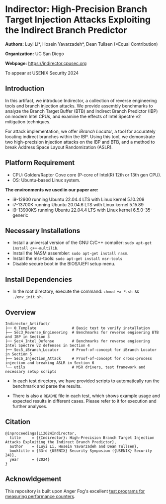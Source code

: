 # Indirector: High-Precision Branch Target Injection Attacks Exploiting the Indirect Branch Predictor
**Authors:** Luyi Li*, Hosein Yavarzadeh*, Dean Tullsen (*Equal Contribution)

**Organization:** UC San Diego

**Webpage:** https://indirector.cpusec.org

To appear at USENIX Security 2024

## Introduction
In this artifact, we introduce Indirector, a collection of reverse engineering tools and branch injection attacks. We provide assembly benchmarks to analyze the Branch Target Buffer (BTB) and Indirect Branch Predictor (IBP) on modern Intel CPUs, and examine the effects of Intel Spectre v2 mitigation techniques.

For attack implementation, we offer *iBranch Locator*, a tool for accurately locating indirect branches within the IBP. Using this tool, we demonstrate two high-precision injection attacks on the IBP and BTB, and a method to break Address Space Layout Randomization (ASLR).

## Platform Requirement
* CPU: Golden/Raptor Cove core (P-core of Intel(R) 12th or 13th gen CPU).
* OS: Ubuntu-based Linux system.

**The environments we used in our paper are:**
* i9-12900 running Ubuntu 22.04.4 LTS with Linux kernel 5.10.209
* i7-13700K running Ubuntu 20.04.6 LTS with Linux kernel 5.15.89
* i9-13900KS running Ubuntu 22.04.4 LTS with Linux kernel 6.5.0-35-generic

## Necessary Installations
* Install a universal version of the GNU C/C++ compiler: `sudo apt-get install g++-multilib`.
* Install the NASM assembler: `sudo apt-get install nasm`.
* Install the msr-tools: `sudo apt-get install msr-tools`
* Disable secure boot in the BIOS/UEFI setup menu.

## Install Dependencies
* In the root directory, execute the command: `chmod +x *.sh && ./env_init.sh`.

## Overview
```
Indirector_Artifact/
├── 0_Template                # Basic test to verify installation
├── Sec3_Reverse_Engineering  # Benchmarks for reverse engieering BTB and IBP in Section 3
├── Sec4_Intel_Defense        # Benchmarks for reverse engieering Intel Spectre v2 defenses in Section 4
├── Sec5_iBranch_Locator      # Proof-of-concept for iBranch Locator in Section 5
├── Sec6_Injection_Attack     # Proof-of-concept for cross-process injection and breaking ASLR in Section 6
└── utils                     # MSR drivers, test framework and necessary setup scripts
```

* In each test directory, we have provided scripts to automatically run the benchmark and parse the results.

* There is also a ``README`` file in each test, which shows example usage and expected results in different cases. Please refer to it for execution and further analyses.

## Citation
```
@inproceedings{Li2024Indirector,
  title     = {{Indirector}: High-Precision Branch Target Injection Attacks Exploiting the Indirect Branch Predictor},
  author    = {Luyi Li, Hosein Yavarzadeh and Dean Tullsen},
  booktitle = {33rd {USENIX} Security Symposium ({USENIX} Security 24)},
  year      = {2024}
}
```
## Acknowldgement
This repository is built upon Anger Fog's excellent [test programs for measuring performance counters](https://agner.org/optimize/#testp).
